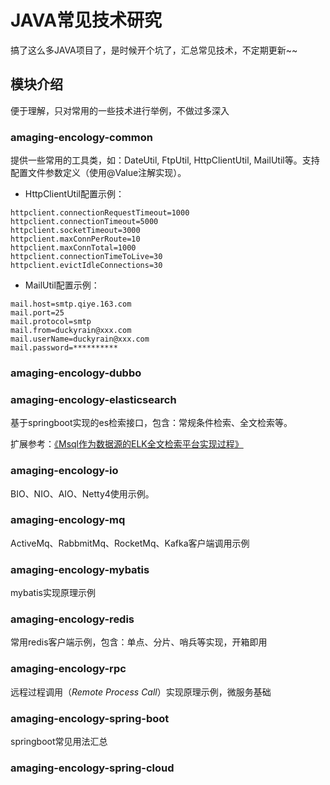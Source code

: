 # JAVA常见技术研究

搞了这么多JAVA项目了，是时候开个坑了，汇总常见技术，不定期更新~~

## 模块介绍

便于理解，只对常用的一些技术进行举例，不做过多深入

### amaging-encology-common

提供一些常用的工具类，如：DateUtil, FtpUtil, HttpClientUtil, MailUtil等。支持配置文件参数定义（使用@Value注解实现）。

- HttpClientUtil配置示例：

```
httpclient.connectionRequestTimeout=1000
httpclient.connectionTimeout=5000
httpclient.socketTimeout=3000
httpclient.maxConnPerRoute=10
httpclient.maxConnTotal=1000
httpclient.connectionTimeToLive=30
httpclient.evictIdleConnections=30
```

- MailUtil配置示例：

```
mail.host=smtp.qiye.163.com
mail.port=25
mail.protocol=smtp
mail.from=duckyrain@xxx.com
mail.userName=duckyrain@xxx.com
mail.password=**********
```

### amaging-encology-dubbo



### amaging-encology-elasticsearch

基于springboot实现的es检索接口，包含：常规条件检索、全文检索等。

扩展参考：[《Msql作为数据源的ELK全文检索平台实现过程》](https://amaging.cn/2018/07/22/%E5%9F%BA%E4%BA%8EElasticSearch%E7%9A%84%E5%85%A8%E6%96%87%E6%A3%80%E7%B4%A2%E5%B9%B3%E5%8F%B0/ "Msql作为数据源的ELK全文检索平台实现过程")

### amaging-encology-io

BIO、NIO、AIO、Netty4使用示例。

### amaging-encology-mq

ActiveMq、RabbmitMq、RocketMq、Kafka客户端调用示例

### amaging-encology-mybatis

mybatis实现原理示例

### amaging-encology-redis

常用redis客户端示例，包含：单点、分片、哨兵等实现，开箱即用

### amaging-encology-rpc

远程过程调用（*Remote Process Call*）实现原理示例，微服务基础

### amaging-encology-spring-boot

springboot常见用法汇总

### amaging-encology-spring-cloud